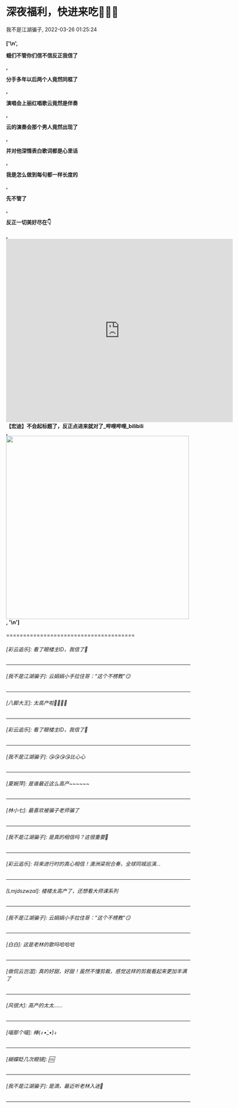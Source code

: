 # 深夜福利，快进来吃🍬🤤😏
我不是江湖骗子, 2022-03-26 01:25:24
#### ['\n', <p data-align="">蛾们不管你们信不信反正我信了</p>, <p data-align="">分手多年以后两个人竟然同框了</p>, <p data-align="">演唱会上丽红唱歌云竟然是伴奏</p>, <p data-align="">云的演奏会那个男人竟然出现了</p>, <p data-align="">并对他深情表白歌词都是心里话</p>, <p data-align="">我是怎么做到每句都一样长度的</p>, <p data-align="">先不管了</p>, <p data-align="">反正一切美好尽在👇</p>, <div class="video-wrapper"><div class="video-player-iframe"><iframe allowfullscreen="allowfullscreen" frameborder="0" height="500" scrolling="no" src="https://player.bilibili.com/player.html?bvid=BV1HP4y1T7at" width="620"></iframe><div class="video-title">【宏迪】不会起标题了，反正点进来就对了_哔哩哔哩_bilibili</div></div></div>, <div class="image-container image-float-center"><div class="image-wrapper"><img height="auto" src="https://img9.doubanio.com/view/group_topic/l/public/p537619359.jpg" width="500"/></div></div>, '\n']
======================================

###### [彩云追乐]: 看了眼楼主ID，我信了👀
---------------------------------------

###### [我不是江湖骗子]: 云娟娟小手拉住哥：“这个不楞教”😏
---------------------------------------

###### [八脚大王]: 太高产啦🥰🥰🥰🥰
---------------------------------------

###### [彩云追乐]: 看了眼楼主ID，我信了👀
---------------------------------------

###### [我不是江湖骗子]: 😘😘😘😘比心心
---------------------------------------

###### [夏婉萍]: 是谁最近这么高产~~~~~~
---------------------------------------

###### [林小七]: 最喜欢被骗子老师骗了
---------------------------------------

###### [我不是江湖骗子]: 是真的相信吗？这很重要🤔
---------------------------------------

###### [彩云追乐]: 将来进行时的真心相信！澳洲梁祝合奏，全球同城巡演…
---------------------------------------

###### [Lmjdszwzal]: 楼楼太高产了，还想看大师课系列
---------------------------------------

###### [我不是江湖骗子]: 云娟娟小手拉住哥：“这个不楞教”😏
---------------------------------------

###### [白白]: 这是老林的歌吗哈哈哈
---------------------------------------

###### [做侃云岂湿]: 真的好甜，好甜！虽然不懂剪裁，感觉这样的剪裁看起来更加丰满了
---------------------------------------

###### [风很大]: 高产的太太……
---------------------------------------

###### [喵那个喵]: 棒(ง •̀_•́)ง
---------------------------------------

###### [蝴蝶眨几次眼镜]: 🆒
---------------------------------------

###### [我不是江湖骗子]: 是滴，最近听老林入迷🥰
---------------------------------------

